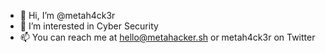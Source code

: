 - 👋 Hi, I’m @metah4ck3r
- 👀 I’m interested in Cyber Security
- 📫 You can reach me at hello@metahacker.sh or metah4ck3r on Twitter

<!---
metah4ck3r/metah4ck3r is a ✨ special ✨ repository because its `README.md` (this file) appears on your GitHub profile.
You can click the Preview link to take a look at your changes.
--->
